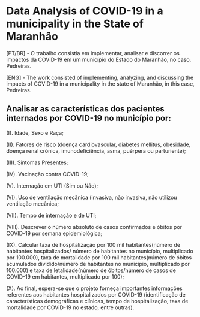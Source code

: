 # Data Analysis of COVID-19 in a municipality in the State of Maranhão 

[PT/BR] - O trabalho consistia em implementar, analisar e discorrer os impactos da COVID-19 em um município do Estado do Maranhão, no caso, Pedreiras.

[ENG] - The work consisted of implementing, analyzing, and discussing the impacts of COVID-19 in a municipality in the state of Maranhão, in this case, Pedreiras.

## Analisar as características dos pacientes internados por COVID-19 no município por:
(I).  Idade, Sexo e Raça;

(II). Fatores de risco (doença cardiovascular, diabetes mellitus, obesidade, doença renal crônica, imunodeficiência, asma, puérpera ou parturiente);

(III). Sintomas Presentes;

(IV). Vacinação contra COVID-19;

(V). Internação em UTI (Sim ou Não);

(VI). Uso de ventilação mecânica (invasiva, não invasiva, não utilizou ventilação mecânica;

(VII). Tempo de internação e de UTI;

(VIII). Descrever o número absoluto de casos confirmados e óbitos por COVID-19 por semana epidemiológica;

(IX). Calcular taxa de hospitalização por 100 mil habitantes(número de habitantes hospitalizados/ número de habitantes no município, multiplicado por 100.000), taxa de mortalidade por 100 mil habitantes(número de óbitos acumulados dividido/número de habitantes no município, multiplicado por 100.000) e taxa de letalidade(número de óbitos/número de casos de COVID-19 em habitantes, multiplicado por 100);

(X). Ao final, espera-se que o projeto forneça importantes informações referentes aos habitantes hospitalizados por COVID-19 (identificação de características demográficas e clínicas, tempo de hospitalização, taxa de mortalidade por COVID-19 no estado, entre outras).
